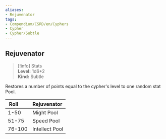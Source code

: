 ```yaml
---
aliases:
- Rejuvenator
tags:
- Compendium/CSRD/en/Cyphers
- Cypher
- Cypher/Subtle
---
```


  
## Rejuvenator  
>[!info] Stats  
> **Level:** 1d6+2  
> **Kind:** Subtle
  
Restores a number of points equal to the cypher's level to one random stat Pool.  

|  Roll &nbsp; &nbsp; &nbsp; | Rejuvenator  |  
| ------------- | :----------- |  
| 1-50 | Might Pool |  
| 51-75 | Speed Pool |  
| 76-100 | Intellect Pool |